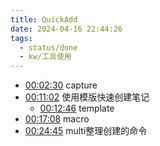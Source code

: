 ```yaml
---
title: QuickAdd
date: 2024-04-16 22:44:26
tags:
  - status/done
  - kw/工具使用
---
```


- [00:02:30](https://www.bilibili.com/video/BV1Zi4y1v7st/?t=150.07685#t=02:30.08) capture
- [00:11:02](https://www.bilibili.com/video/BV1Zi4y1v7st/?t=662.567557#t=11:02.57) 使用模版快速创建笔记
	- [00:12:46](https://www.bilibili.com/video/BV1Zi4y1v7st/?t=766.42475#t=12:46.42) template
- [00:17:08](https://www.bilibili.com/video/BV1Zi4y1v7st/?t=1028.537353#t=17:08.54) macro
- [00:24:45](https://www.bilibili.com/video/BV1Zi4y1v7st/?t=1485.766963#t=24:45.77) multi整理创建的命令
